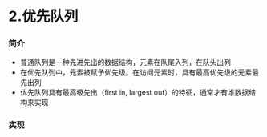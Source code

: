 2.优先队列
=====

### 简介
- 普通队列是一种先进先出的数据结构，元素在队尾入列，在队头出列
- 在优先队列中，元素被赋予优先级。在访问元素时，具有最高优先级的元素最先出列
- 优先队列具有最高级先出（first in, largest out）的特征，通常才有堆数据结构来实现

### 实现